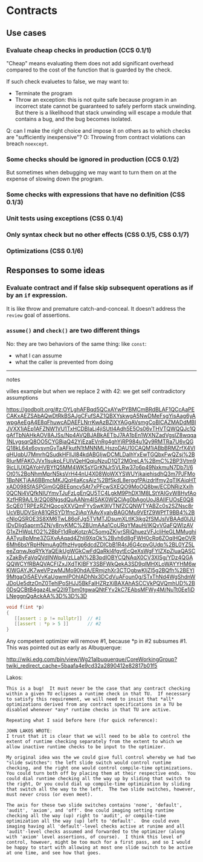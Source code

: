 Contracts
=========

Use cases
---------

### Evaluate cheap checks in production (CCS 0.1/1)

"Cheap" means evaluating them does not add significant overhead compared to the cost of the function that is guarded by the check.

If such check evaluetes to false, we may want to:
* Terminate the program
* Throw an exception: this is not quite safe because program in an incorrect state cannot be guaranteed to safely perform stack unwinding. But there is a likelihood that stack unwinding will escape a module that contains a bug, and the bug becomes isolated.

Q: can I make the right choice and impose it on others as to which checks are "sufficiently inexpensive"?
O: Throwing from contract violations can breach `noexcept`.

### Some checks should be ignored in production (CCS 0.1/2)

But sometimes when debugging we may want to turn them on at the expense of slowing down the program.

### Some checks with expressions that have no definition (CSS 0.1/3)

### Unit tests using exceptions (CSS 0.1/4)

### Only syntax check but no other effects (CSS 0.1/5, CSS 0.1/7)

### Optimizations (CSS 0.1/6)



Responses to some ideas
-----------------------

### Evaluate contract and if false skip subsequent operations as if by an `if` expression. 

It is like throw and premature catch-and-conceal. It doesn't address the `review` goal of assertions.

### `assume()` and `check()` are two different things

No: they are two behaviors of the same thing: like `const`:
* what I can assume
* what the caller is prevented from doing


-------------------------

notes

villes example but when we replace 2 with 42: we get self contradictory assumptions

https://godbolt.org/#z:OYLghAFBqd5QCxAYwPYBMCmBRdBLAF1QCcAaPECAKxAEZSAbAQwDtRkBSAJgCFufSAZ1QBXYskwgA5NwDMeFsgYisAag6yAwpgAeEgA4E8qFhuwcADAEFLNrrKwAzBZlXYAGgAVsmgCoBlCAZMADdMBlJVXX1iAEp1AFZNW1VU1TxHCDBIaLj4jiSUtI4Adh5E5Os06vTHVTQWQQJc1QgAfTbNAHkAOV8AJSs/Np4AVQBJABkAETbJ7AA1bEn1WXNZadVgsIZ8wqqa1NLygsqrQ8OO5CYGBjaQ42YjEzaEVnRg4ghYjRP984u1Qy9RMTRa7U6vQGQ18kL64x6oysvnGvTaAFkutN1tMNNMLHszoDAU10CAQM1iABbBRMZrfX4VIqHUqbU7MmrhQSudkHFllJl84kdABGIjwDCMLDaIhYxEwTGQbxFwQZsj%2BRIurMFAKOJVx1lsukpLFUIVQeHQqiuNzuD1QT2M0reLA%2BmC%2BP3Vtm99icLlUXQAYoHVBYfQ5MM4WK5sYGrKNJr5VLRw37o6p49NxkmuN7Db7I/6Ot0%2BoNhmMprN5ksVrH44nU4X08WoWXYSWUYjkaiehisdhQ3m7PJFMo1BpNKTjAA6BBmcMKJQqHlaKcsAiz%2Bf5kdL8erggfPAizdrIfmy2qTIKAiqHTxAD098SfASPGimGQBEEqncv5At7xPFcwSXEQO9MoOQ8bw/ECDNRizXxIh0QCNi4VQfkNIUYmvTJuFzLgEnQU5TC4LgkM9PhDX1M8LStYAIGvW8HyfAoXzfHR9A/L9/2Q08NgsdQuAANm4ISAK0WQClAg0bAgoUoJ8AIIFUOsE0Q8ScQE0TRPEzRZHQocgXXVQmFYySwK9IVTNfZCQNWTYABZc0s2SZNsc8rUcVBUDVSirA81QRSYD1fnc2jAqYAAvXyaIvBAGOMu9VEfZ9WPfT9BB4%2BcNloQSROE3S8XM6TwL86oFJg5TVMTJDsumXLtIK3jkg2fSMJsIVBAAd0IJUIDvDljg5aprm5ZN/y8nyKMC%2BUmAAa1CoURqYMauH/IKQvVGaFQWlzAVG1xZHWqLfO2%2BbFt1dRqKotzrAC5omgZKiyrSRiQhuezVFJcliHeGLMMughiAATyu8pMne3ZGXvAAqad4Zhlj9XqOk%2Bvh6d8gFWH0cRq6ZOqIHQeOVR6Mh6bsYRpHNmuAg0fhzHygp6dcdZDlCbB1R4rJ6G4cpvGUdp%2BL0YZ5LeeZqnwJkqRYkYaQEikUgWGkCwFdQaRkl4fgvtEcQeXsWgFYIZXpZluaQASCxZakByFaVqQVdINWpAVzLLaN%2B3pdIOBYCQNAqX0CV3XISg/YDz4QGAQQWCYfRBAQVACFIZxJXdTKIBFY3SBFWkQekA3SD9qlMHXLoWAYYHM6wKlWGAYJK7weVPzwMJMo90hdA/ERmjzhXr3CTOgbwKljZl5g2BQfh%2BEYI9MtgaOi5AEVvKaUgwmIPOhIADhNx3DCdVuAFoun0g/STxThNd4WgShdnWJDoUe5dtzOnZ0TehIPoSHJJ5BkFaIHZRzXiBAXAhASCCVkPQVQmhUD%2B0DsQCBtB4gaz4LwQ2I9Tbm0tgwaQNtFYv2kC7EAbsMFWy4M/NuTt0Ee1iDLNeggnQgAckAA%3D%3D%3D

```c++
void f(int *p)
{
   [[assert : p != nullptr]]  // #1
   [[assert : *p > 5 ]]       // #2
}
```
Any competent optimizer will remove #1, because *p in #2
subsumes #1.  This was pointed out as early as Albuquerque:


http://wiki.edg.com/bin/view/Wg21albuquerque/CoreWorkingGroup?twiki_redirect_cache=5baafa4e9cd32a2890412e82817b01f5

Lakos:
```
This is a bug!  It must never be the case that any contract checking within a given TU eclipses a runtime check in that TU.  If necessary to satisfy this requirement, we will need to insist that *all* optimizations derived from any contract specifications in a TU be disabled whenever *any* runtime checks in that TU are active.

Repeating what I said before here (for quick reference):

JOHN LAKOS WROTE:
I trust that it is clear that we will need to be able to control the extent of runtime checking separately from the extent to which we allow inactive runtime checks to be input to the optimizer.

My original idea was the we could give full control whereby we had two "slide switches": the left slide switch would control runtime checking, and the right one would control compile-time optimizations.  You could turn both off by placing them at their respective ends.  You could dial runtime checking all the way up by sliding that switch to the right, Or you could dial up compile-time optimization by sliding that switch all the way to the left.  The two slide switches, however, must never cross (or even meet).  

The axis for these two slide switches contains 'none', 'default', 'audit', 'axiom', and 'off'. One could imaging setting runtime checking all the way (up) right to 'audit', or compile-time optimization all the way (up) left to 'default'.  One could even imaging having all 'default'-level checks active at runime and all 'audit'-level checks assumed and forwarded to the optimizer (along with 'axiom' level assertions, of course).  I think this level of control, however, might be too much for a first pass, and so I would be happy to start with allowing at most one slide switch to be active at one time, and see how that goes.
```
